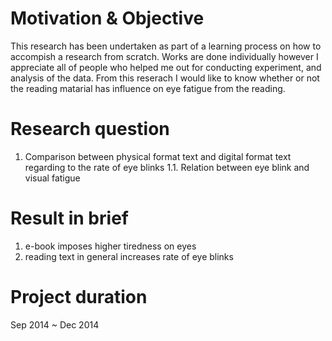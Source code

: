 # Motivation & Objective
This research has been undertaken as part of a learning process on how to accompish a research from scratch.
Works are done individually however I appreciate all of people who helped me out for conducting experiment, 
and analysis of the data. 
From this reserach I would like to know whether or not the reading matarial has influence on eye fatigue from the reading.

# Research question
1. Comparison between physical format text and digital format text regarding to the rate of eye blinks
1.1. Relation between eye blink and visual fatigue

# Result in brief
1. e-book imposes higher tiredness on eyes
2. reading text in general increases rate of eye blinks

# Project duration
Sep 2014 ~ Dec 2014
